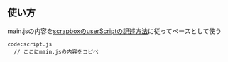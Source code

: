 ## 使い方
main.jsの内容を[scrapboxのuserScriptの記述方法](https://scrapbox.io/help-jp/UserScript)に従ってペースとして使う

```
code:script.js
  // ここにmain.jsの内容をコピペ
```
